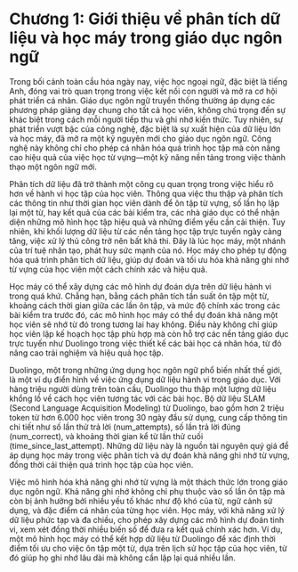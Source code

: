 # Chương 1: Giới thiệu về phân tích dữ liệu và học máy trong giáo dục ngôn ngữ

Trong bối cảnh toàn cầu hóa ngày nay, việc học ngoại ngữ, đặc biệt là tiếng Anh, đóng vai trò quan trọng trong việc kết nối con người và mở ra cơ hội phát triển cá nhân. Giáo dục ngôn ngữ truyền thống thường áp dụng các phương pháp giảng dạy chung cho tất cả học viên, không chú trọng đến sự khác biệt trong cách mỗi người tiếp thu và ghi nhớ kiến thức. Tuy nhiên, sự phát triển vượt bậc của công nghệ, đặc biệt là sự xuất hiện của dữ liệu lớn và học máy, đã mở ra một kỷ nguyên mới cho giáo dục ngôn ngữ. Công nghệ này không chỉ cho phép cá nhân hóa quá trình học tập mà còn nâng cao hiệu quả của việc học từ vựng—một kỹ năng nền tảng trong việc thành thạo một ngôn ngữ mới.

Phân tích dữ liệu đã trở thành một công cụ quan trọng trong việc hiểu rõ hơn về hành vi học tập của học viên. Thông qua việc thu thập và phân tích các thông tin như thời gian học viên dành để ôn tập từ vựng, số lần họ lặp lại một từ, hay kết quả của các bài kiểm tra, các nhà giáo dục có thể nhận diện những mô hình học tập hiệu quả và những điểm yếu cần cải thiện. Tuy nhiên, khi khối lượng dữ liệu từ các nền tảng học tập trực tuyến ngày càng tăng, việc xử lý thủ công trở nên bất khả thi. Đây là lúc học máy, một nhánh của trí tuệ nhân tạo, phát huy sức mạnh của nó. Học máy cho phép tự động hóa quá trình phân tích dữ liệu, giúp dự đoán và tối ưu hóa khả năng ghi nhớ từ vựng của học viên một cách chính xác và hiệu quả.

Học máy có thể xây dựng các mô hình dự đoán dựa trên dữ liệu hành vi trong quá khứ. Chẳng hạn, bằng cách phân tích tần suất ôn tập một từ, khoảng cách thời gian giữa các lần ôn tập, và mức độ chính xác trong các bài kiểm tra trước đó, các mô hình học máy có thể dự đoán khả năng một học viên sẽ nhớ từ đó trong tương lai hay không. Điều này không chỉ giúp học viên lập kế hoạch học tập phù hợp mà còn hỗ trợ các nền tảng giáo dục trực tuyến như Duolingo trong việc thiết kế các bài học cá nhân hóa, từ đó nâng cao trải nghiệm và hiệu quả học tập.

Duolingo, một trong những ứng dụng học ngôn ngữ phổ biến nhất thế giới, là một ví dụ điển hình về việc ứng dụng dữ liệu hành vi trong giáo dục. Với hàng triệu người dùng trên toàn cầu, Duolingo thu thập một lượng dữ liệu khổng lồ về cách học viên tương tác với các bài học. Bộ dữ liệu SLAM (Second Language Acquisition Modeling) từ Duolingo, bao gồm hơn 2 triệu token từ hơn 6.000 học viên trong 30 ngày đầu sử dụng, cung cấp thông tin chi tiết như số lần thử trả lời (num_attempts), số lần trả lời đúng (num_correct), và khoảng thời gian kể từ lần thử cuối (time_since_last_attempt). Những dữ liệu này là nguồn tài nguyên quý giá để áp dụng học máy trong việc phân tích và dự đoán khả năng ghi nhớ từ vựng, đồng thời cải thiện quá trình học tập của học viên.

Việc mô hình hóa khả năng ghi nhớ từ vựng là một thách thức lớn trong giáo dục ngôn ngữ. Khả năng ghi nhớ không chỉ phụ thuộc vào số lần ôn tập mà còn bị ảnh hưởng bởi nhiều yếu tố khác như độ khó của từ, ngữ cảnh sử dụng, và đặc điểm cá nhân của từng học viên. Học máy, với khả năng xử lý dữ liệu phức tạp và đa chiều, cho phép xây dựng các mô hình dự đoán tinh vi, xem xét đồng thời nhiều biến số để đưa ra kết quả chính xác hơn. Ví dụ, một mô hình học máy có thể kết hợp dữ liệu từ Duolingo để xác định thời điểm tối ưu cho việc ôn tập một từ, dựa trên lịch sử học tập của học viên, từ đó giúp họ ghi nhớ lâu dài mà không cần lặp lại quá nhiều lần.
